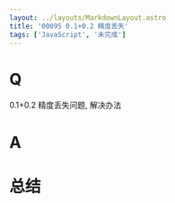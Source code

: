 ```yaml
---
layout: ../layouts/MarkdownLayout.astro
title: '00095 0.1+0.2 精度丢失'
tags: ['JavaScript', '未完成']
---
```


# Q

0.1+0.2 精度丢失问题, 解决办法

# A



# 总结



<script>
  function func() {

  }
  
</script>